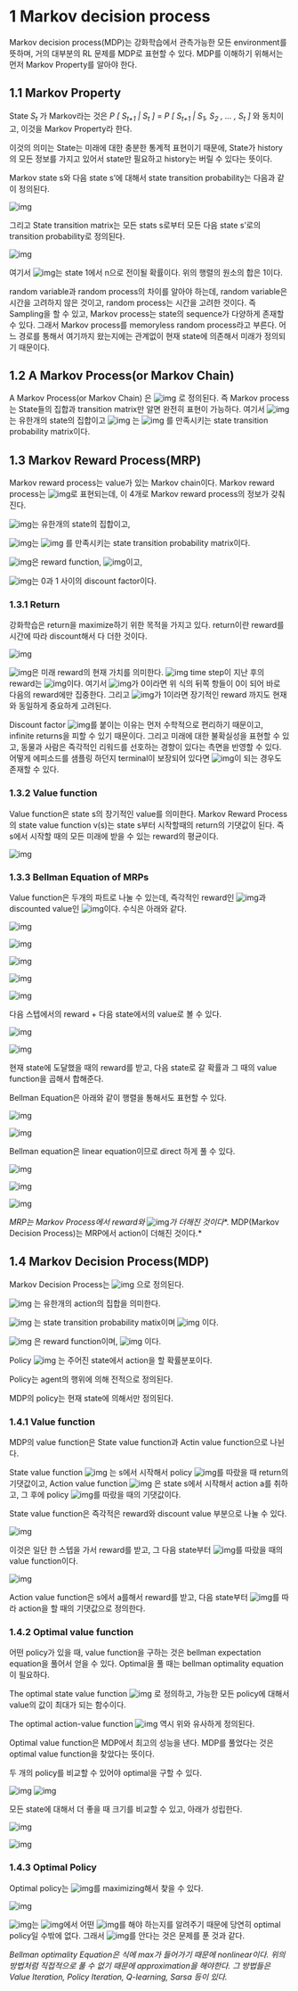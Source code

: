 # **1**   **Markov decision process** 

Markov decision process(MDP)는 강화학습에서 관측가능한 모든 environment를 뜻하며, 거의 대부분의 RL 문제를 MDP로 표현할 수 있다. MDP를 이해하기 위해서는 먼저 Markov Property를 알아야 한다.

 

## **1.1**   **Markov Property**

State _S_<sub>_t_</sub>  가 Markov라는 것은 _P [ S<sub>t+1</sub> | S<sub>t</sub> ]_ = _P [ S<sub>t+1</sub> | S<sub>1</sub>, S<sub>2</sub> , ... , S<sub>t</sub> ]_ 와 동치이고, 이것을 Markov Property라 한다.



이것의 의미는 State는 미래에 대한 충분한 통계적 표현이기 때문에, State가 history의 모든 정보를 가지고 있어서 state만 필요하고 history는 버릴 수 있다는 뜻이다.

Markov state s와 다음 state s’에 대해서 state transition probability는 다음과 같이 정의된다.

![img](/Users/jeonjunhwi/문서/Projects/Private_study/github_io/plusholic.github.io/images/2022-08-12-강화학습/clip_image006.png)

그리고 State transition matrix는 모든 stats s로부터 모든 다음 state s’로의 transition probability로 정의된다.

![img](/Users/jeonjunhwi/문서/Projects/Private_study/github_io/plusholic.github.io/images/2022-08-12-강화학습/clip_image008.png)

여기서 ![img](/Users/jeonjunhwi/문서/Projects/Private_study/github_io/plusholic.github.io/images/2022-08-12-강화학습/clip_image010.png)는 state 1에서 n으로 전이될 확률이다. 위의 행렬의 원소의 합은 1이다.

 

random variable과 random process의 차이를 알아야 하는데, random variable은 시간을 고려하지 않은 것이고, random process는 시간을 고려한 것이다. 즉 Sampling을 할 수 있고, Markov process는 state의 sequence가 다양하게 존재할 수 있다. 그래서 Markov process를 memoryless random process라고 부른다. 어느 경로를 통해서 여기까지 왔는지에는 관계없이 현재 state에 의존해서 미래가 정의되기 때문이다.

 

## **1.2**   **A Markov Process(or Markov Chain)**

A Markov Process(or Markov Chain) 은 ![img](/Users/jeonjunhwi/문서/Projects/Private_study/github_io/plusholic.github.io/images/2022-08-12-강화학습/clip_image012.png) 로 정의된다. 즉 Markov process는 State들의 집합과 transition matrix만 알면 완전히 표현이 가능하다. 여기서 ![img](/Users/jeonjunhwi/문서/Projects/Private_study/github_io/plusholic.github.io/images/2022-08-12-강화학습/clip_image014.png) 는 유한개의 state의 집합이고 ![img](/Users/jeonjunhwi/문서/Projects/Private_study/github_io/plusholic.github.io/images/2022-08-12-강화학습/clip_image016.png) 는 ![img](/Users/jeonjunhwi/문서/Projects/Private_study/github_io/plusholic.github.io/images/2022-08-12-강화학습/clip_image018.png) 를 만족시키는 state transition probability matrix이다.

 

## **1.3**   **Markov Reward Process(MRP)**

Markov reward process는 value가 있는 Markov chain이다. Markov reward process는 ![img](/Users/jeonjunhwi/문서/Projects/Private_study/github_io/plusholic.github.io/images/2022-08-12-강화학습/clip_image020.png)로 표현되는데, 이 4개로 Markov reward process의 정보가 갖춰진다.

![img](/Users/jeonjunhwi/문서/Projects/Private_study/github_io/plusholic.github.io/images/2022-08-12-강화학습/clip_image014.png)는 유한개의 state의 집합이고,

![img](/Users/jeonjunhwi/문서/Projects/Private_study/github_io/plusholic.github.io/images/2022-08-12-강화학습/clip_image016.png)는 ![img](/Users/jeonjunhwi/문서/Projects/Private_study/github_io/plusholic.github.io/images/2022-08-12-강화학습/clip_image018.png) 를 만족시키는 state transition probability matrix이다.

![img](/Users/jeonjunhwi/문서/Projects/Private_study/github_io/plusholic.github.io/images/2022-08-12-강화학습/clip_image025.png)은 reward function, ![img](/Users/jeonjunhwi/문서/Projects/Private_study/github_io/plusholic.github.io/images/2022-08-12-강화학습/clip_image027.png)이고, 

![img](/Users/jeonjunhwi/문서/Projects/Private_study/github_io/plusholic.github.io/images/2022-08-12-강화학습/clip_image029.png)는 0과 1 사이의 discount factor이다.

 

### **1.3.1** **Return**

강화학습은 return을 maximize하기 위한 목적을 가지고 있다. return이란 reward를 시간에 따라 discount해서 다 더한 것이다.

![img](/Users/jeonjunhwi/문서/Projects/Private_study/github_io/plusholic.github.io/images/2022-08-12-강화학습/clip_image031.png)

![img](/Users/jeonjunhwi/문서/Projects/Private_study/github_io/plusholic.github.io/images/2022-08-12-강화학습/clip_image029.png)은 미래 reward의 현재 가치를 의미한다. ![img](/Users/jeonjunhwi/문서/Projects/Private_study/github_io/plusholic.github.io/images/2022-08-12-강화학습/clip_image034.png) time step이 지난 후의 reward는 ![img](/Users/jeonjunhwi/문서/Projects/Private_study/github_io/plusholic.github.io/images/2022-08-12-강화학습/clip_image036.png)이다. 여기서 ![img](file:////Users/jeonjunhwi/Library/Group%20Containers/UBF8T346G9.Office/TemporaryItems/msohtmlclip/clip_image029.png)가 0이라면 위 식의 뒤쪽 항들이 0이 되어 바로 다음의 reward에만 집중한다. 그리고 ![img](file:////Users/jeonjunhwi/Library/Group%20Containers/UBF8T346G9.Office/TemporaryItems/msohtmlclip/clip_image029.png)가 1이라면 장기적인 reward 까지도 현재와 동일하게 중요하게 고려된다.

Discount factor ![img](file:////Users/jeonjunhwi/Library/Group%20Containers/UBF8T346G9.Office/TemporaryItems/msohtmlclip/clip_image029.png)를 붙이는 이유는 먼저 수학적으로 편리하기 때문이고, infinite returns을 피할 수 있기 때문이다. 그리고 미래에 대한 불확실성을 표현할 수 있고, 동물과 사람은 즉각적인 리워드를 선호하는 경향이 있다는 측면을 반영할 수 있다. 어떻게 에피소드를 샘플링 하던지 terminal이 보장되어 있다면 ![img](/Users/jeonjunhwi/문서/Projects/Private_study/github_io/plusholic.github.io/images/2022-08-12-강화학습/clip_image041.png)이 되는 경우도 존재할 수 있다.

 

### **1.3.2** **Value function**

Value function은 state s의 장기적인 value를 의미한다. Markov Reward Process의 state value function v(s)는 state s부터 시작할때의 return의 기댓값이 된다. 즉 s에서 시작할 때의 모든 미래에 받을 수 있는 reward의 평균이다.

![img](/Users/jeonjunhwi/문서/Projects/Private_study/github_io/plusholic.github.io/images/2022-08-12-강화학습/clip_image043.png)

 

### **1.3.3** **Bellman Equation of MRPs**

Value function은 두개의 파트로 나눌 수 있는데, 즉각적인 reward인 ![img](/Users/jeonjunhwi/문서/Projects/Private_study/github_io/plusholic.github.io/images/2022-08-12-강화학습/clip_image045.png)과 discounted value인 ![img](/Users/jeonjunhwi/문서/Projects/Private_study/github_io/plusholic.github.io/images/2022-08-12-강화학습/clip_image047.png)이다. 수식은 아래와 같다.

![img](/Users/jeonjunhwi/문서/Projects/Private_study/github_io/plusholic.github.io/images/2022-08-12-강화학습/clip_image043.png)

![img](/Users/jeonjunhwi/문서/Projects/Private_study/github_io/plusholic.github.io/images/2022-08-12-강화학습/clip_image050.png)

![img](/Users/jeonjunhwi/문서/Projects/Private_study/github_io/plusholic.github.io/images/2022-08-12-강화학습/clip_image052.png)

![img](/Users/jeonjunhwi/문서/Projects/Private_study/github_io/plusholic.github.io/images/2022-08-12-강화학습/clip_image054.png)

![img](/Users/jeonjunhwi/문서/Projects/Private_study/github_io/plusholic.github.io/images/2022-08-12-강화학습/clip_image056.png)

다음 스텝에서의 reward + 다음 state에서의 value로 볼 수 있다.

![img](/Users/jeonjunhwi/문서/Projects/Private_study/github_io/plusholic.github.io/images/2022-08-12-강화학습/clip_image058.png)

![img](/Users/jeonjunhwi/문서/Projects/Private_study/github_io/plusholic.github.io/images/2022-08-12-강화학습/clip_image060.png)

현재 state에 도달했을 때의 reward를 받고, 다음 state로 갈 확률과 그 때의 value function을 곱해서 합해준다.

 

Bellman Equation은 아래와 같이 행렬을 통해서도 표현할 수 있다.

![img](/Users/jeonjunhwi/문서/Projects/Private_study/github_io/plusholic.github.io/images/2022-08-12-강화학습/clip_image062.png)

![img](/Users/jeonjunhwi/문서/Projects/Private_study/github_io/plusholic.github.io/images/2022-08-12-강화학습/clip_image064.png)

Bellman equation은 linear equation이므로 direct 하게 풀 수 있다.

![img](/Users/jeonjunhwi/문서/Projects/Private_study/github_io/plusholic.github.io/images/2022-08-12-강화학습/clip_image062.png)

![img](/Users/jeonjunhwi/문서/Projects/Private_study/github_io/plusholic.github.io/images/2022-08-12-강화학습/clip_image067.png)

![img](/Users/jeonjunhwi/문서/Projects/Private_study/github_io/plusholic.github.io/images/2022-08-12-강화학습/clip_image069.png)

 

*MRP는 Markov Process에서 reward와* ![img](file:////Users/jeonjunhwi/Library/Group%20Containers/UBF8T346G9.Office/TemporaryItems/msohtmlclip/clip_image029.png)*가 더해진 것이다**. MDP(Markov Decision Process)는 MRP에서 action이 더해진 것이다.*

 

## **1.4**   **Markov Decision Process(MDP)**

Markov Decision Process는 ![img](/Users/jeonjunhwi/문서/Projects/Private_study/github_io/plusholic.github.io/images/2022-08-12-강화학습/clip_image072.png) 으로 정의된다.

![img](/Users/jeonjunhwi/문서/Projects/Private_study/github_io/plusholic.github.io/images/2022-08-12-강화학습/clip_image074.png) 는 유한개의 action의 집합을 의미한다.

![img](/Users/jeonjunhwi/문서/Projects/Private_study/github_io/plusholic.github.io/images/2022-08-12-강화학습/clip_image016.png) 는 state transition probability matix이며 ![img](/Users/jeonjunhwi/문서/Projects/Private_study/github_io/plusholic.github.io/images/2022-08-12-강화학습/clip_image077.png) 이다.

![img](/Users/jeonjunhwi/문서/Projects/Private_study/github_io/plusholic.github.io/images/2022-08-12-강화학습/clip_image079.png) 은 reward function이며, ![img](/Users/jeonjunhwi/문서/Projects/Private_study/github_io/plusholic.github.io/images/2022-08-12-강화학습/clip_image081.png) 이다.

Policy ![img](/Users/jeonjunhwi/문서/Projects/Private_study/github_io/plusholic.github.io/images/2022-08-12-강화학습/clip_image083.png) 는 주어진 state에서 action을 할 확률분포이다.

Policy는 agent의 행위에 의해 전적으로 정의된다.

MDP의 policy는 현재 state에 의해서만 정의된다.

 

### **1.4.1**  **Value function**

MDP의 value function은 State value function과 Actin value function으로 나뉜다.

State value function ![img](/Users/jeonjunhwi/문서/Projects/Private_study/github_io/plusholic.github.io/images/2022-08-12-강화학습/clip_image085.png) 는 s에서 시작해서 policy ![img](/Users/jeonjunhwi/문서/Projects/Private_study/github_io/plusholic.github.io/images/2022-08-12-강화학습/clip_image083.png)를 따랐을 때 return의 기댓값이고, Action value function ![img](/Users/jeonjunhwi/문서/Projects/Private_study/github_io/plusholic.github.io/images/2022-08-12-강화학습/clip_image088.png) 은 state s에서 시작해서 action a를 취하고, 그 후에 policy ![img](file:////Users/jeonjunhwi/Library/Group%20Containers/UBF8T346G9.Office/TemporaryItems/msohtmlclip/clip_image083.png)를 따랐을 때의 기댓값이다.

State value function은 즉각적은 reward와 discount value 부분으로 나눌 수 있다.

![img](/Users/jeonjunhwi/문서/Projects/Private_study/github_io/plusholic.github.io/images/2022-08-12-강화학습/clip_image091.png)

이것은 일단 한 스텝을 가서 reward를 받고, 그 다음 state부터 ![img](file:////Users/jeonjunhwi/Library/Group%20Containers/UBF8T346G9.Office/TemporaryItems/msohtmlclip/clip_image083.png)를 따랐을 때의 value function이다.

![img](/Users/jeonjunhwi/문서/Projects/Private_study/github_io/plusholic.github.io/images/2022-08-12-강화학습/clip_image094.png)

Action value function은 s에서 a를해서 reward를 받고, 다음 state부터 ![img](file:////Users/jeonjunhwi/Library/Group%20Containers/UBF8T346G9.Office/TemporaryItems/msohtmlclip/clip_image083.png)를 따라 action을 할 때의 기댓값으로 정의한다.

 

### **1.4.2** **Optimal value function**

어떤 policy가 있을 때, value function을 구하는 것은 bellman expectation equation을 풀어서 얻을 수 있다. Optimal을 풀 때는 bellman optimality equation이 필요하다.

The optimal state value function ![img](/Users/jeonjunhwi/문서/Projects/Private_study/github_io/plusholic.github.io/images/2022-08-12-강화학습/clip_image097.png) 로 정의하고, 가능한 모든 policy에 대해서 value의 값이 최대가 되는 함수이다. 

The optimal action-value function ![img](/Users/jeonjunhwi/문서/Projects/Private_study/github_io/plusholic.github.io/images/2022-08-12-강화학습/clip_image099.png) 역시 위와 유사하게 정의된다.

Optimal value function은 MDP에서 최고의 성능을 낸다. MDP를 풀었다는 것은 optimal value function을 찾았다는 뜻이다.

 

두 개의 policy를 비교할 수 있어야 optimal을 구할 수 있다.

![img](/Users/jeonjunhwi/문서/Projects/Private_study/github_io/plusholic.github.io/images/2022-08-12-강화학습/clip_image101.png) ![img](/Users/jeonjunhwi/문서/Projects/Private_study/github_io/plusholic.github.io/images/2022-08-12-강화학습/clip_image103.png)

모든 state에 대해서 더 좋을 때 크기를 비교할 수 있고, 아래가 성립한다.

![img](/Users/jeonjunhwi/문서/Projects/Private_study/github_io/plusholic.github.io/images/2022-08-12-강화학습/clip_image105.png)

![img](/Users/jeonjunhwi/문서/Projects/Private_study/github_io/plusholic.github.io/images/2022-08-12-강화학습/clip_image107.png)

 

### **1.4.3** **Optimal Policy**

Optimal policy는 ![img](/Users/jeonjunhwi/문서/Projects/Private_study/github_io/plusholic.github.io/images/2022-08-12-강화학습/clip_image109.png)를 maximizing해서 찾을 수 있다.

![img](/Users/jeonjunhwi/문서/Projects/Private_study/github_io/plusholic.github.io/images/2022-08-12-강화학습/clip_image111.png)

![img](/Users/jeonjunhwi/문서/Projects/Private_study/github_io/plusholic.github.io/images/2022-08-12-강화학습/clip_image113.png)는 ![img](/Users/jeonjunhwi/문서/Projects/Private_study/github_io/plusholic.github.io/images/2022-08-12-강화학습/clip_image115.png)에서 어떤 ![img](/Users/jeonjunhwi/문서/Projects/Private_study/github_io/plusholic.github.io/images/2022-08-12-강화학습/clip_image117.png)를 해야 하는지를 알려주기 때문에 당연히 optimal policy일 수밖에 없다. 그래서 ![img](file:////Users/jeonjunhwi/Library/Group%20Containers/UBF8T346G9.Office/TemporaryItems/msohtmlclip/clip_image113.png)를 안다는 것은 문제를 푼 것과 같다.

 

*Bellman optimality Equation은 식에 max가 들어가기 때문에 nonlinear이다. 위의 방법처럼 직접적으로 풀 수 없기 때문에 approximation을 해야한다. 그 방법들은 Value Iteration, Policy Iteration, Q-learning, Sarsa 등이 있다.*